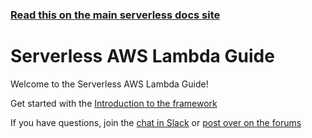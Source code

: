 <!--
title: Serverless Framework - AWS Guide
short_title: AWS Guide
description: An introduction to using AWS and AWS Lambda with the Serverless Framework.
keywords: ['Serverless Framework', 'AWS Lambda', 'AWS Guide', 'Serverless']
-->

<!-- DOCS-SITE-LINK:START automatically generated  -->

### [Read this on the main serverless docs site](https://www.serverless.com/framework/docs/providers/aws/guide/)

<!-- DOCS-SITE-LINK:END -->

# Serverless AWS Lambda Guide

Welcome to the Serverless AWS Lambda Guide!

Get started with the [Introduction to the framework](./intro.md)

If you have questions, join the [chat in Slack](https://serverless.com/slack) or [post over on the forums](https://forum.serverless.com/)
